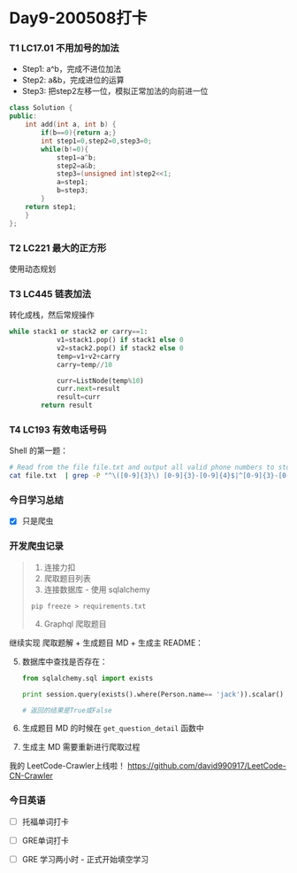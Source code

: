 # Day9-200508打卡

### T1 LC17.01 不用加号的加法

- Step1: a^b，完成不进位加法
- Step2: a&b，完成进位的运算
- Step3: 把step2左移一位，模拟正常加法的向前进一位

```cpp
class Solution {
public:
    int add(int a, int b) {
        if(b==0){return a;}
        int step1=0,step2=0,step3=0;
        while(b!=0){
            step1=a^b;
            step2=a&b;
            step3=(unsigned int)step2<<1;
            a=step1;
            b=step3;
        }
    return step1;
    }
};
```

### T2 LC221 最大的正方形

使用动态规划

### T3 LC445 链表加法

转化成栈，然后常规操作

```python
while stack1 or stack2 or carry==1:
            v1=stack1.pop() if stack1 else 0
            v2=stack2.pop() if stack2 else 0
            temp=v1+v2+carry
            carry=temp//10

            curr=ListNode(temp%10)
            curr.next=result
            result=curr
        return result  
```

### T4 LC193 有效电话号码

Shell 的第一题：

```bash
# Read from the file file.txt and output all valid phone numbers to stdout.
cat file.txt  | grep -P "^\([0-9]{3}\) [0-9]{3}-[0-9]{4}$|^[0-9]{3}-[0-9]{3}-[0-9]{4}$"
```

### 今日学习总结

- [x] 只是爬虫

### 开发爬虫记录

> 1. 连接力扣
> 2. 爬取题目列表
> 3. 连接数据库 - 使用 sqlalchemy
>
> ```
> pip freeze > requirements.txt
> ```
>
> 4. Graphql 爬取题目

继续实现 爬取题解 + 生成题目 MD + 生成主 README：

5. 数据库中查找是否存在：

   ```python
   from sqlalchemy.sql import exists
   
   print session.query(exists().where(Person.name== 'jack')).scalar()
   
   # 返回的结果是True或False
   ```

6. 生成题目 MD 的时候在 `get_question_detail` 函数中
7. 生成主 MD 需要重新进行爬取过程

我的 LeetCode-Crawler上线啦！ https://github.com/david990917/LeetCode-CN-Crawler

### 今日英语

- [ ]  托福单词打卡

- [ ]  GRE单词打卡
- [ ]  GRE 学习两小时 - 正式开始填空学习